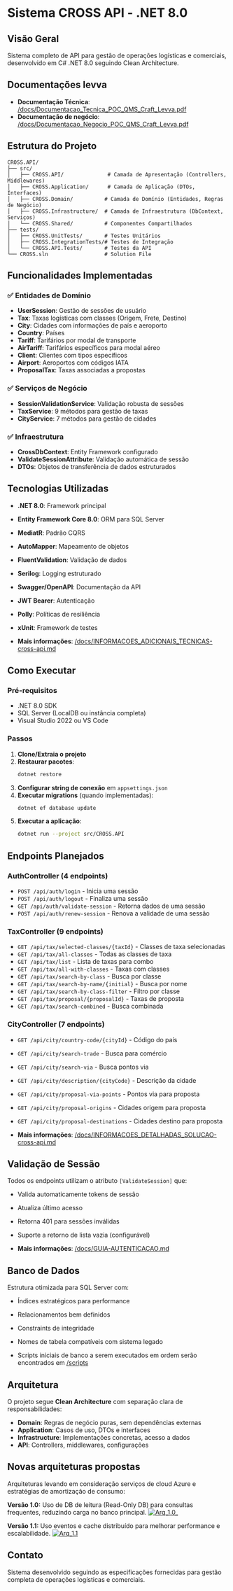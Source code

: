 # Sistema CROSS API - .NET 8.0

## Visão Geral
Sistema completo de API para gestão de operações logísticas e comerciais, desenvolvido em C# .NET 8.0 seguindo Clean Architecture.

## Documentações levva
- **Documentação Técnica**: [/docs/Documentacao_Tecnica_POC_QMS_Craft_Levva.pdf](/docs/Documentacao_Tecnica_POC_QMS_Craft_Levva.pdf)
- **Documentação de negócio**: [/docs/Documentacao_Negocio_POC_QMS_Craft_Levva.pdf](/docs/Documentacao_Negocio_POC_QMS_Craft_Levva.pdf)

## Estrutura do Projeto

```
CROSS.API/
├── src/
│   ├── CROSS.API/              # Camada de Apresentação (Controllers, Middlewares)
│   ├── CROSS.Application/      # Camada de Aplicação (DTOs, Interfaces)
│   ├── CROSS.Domain/          # Camada de Domínio (Entidades, Regras de Negócio)
│   ├── CROSS.Infrastructure/  # Camada de Infraestrutura (DbContext, Serviços)
│   └── CROSS.Shared/          # Componentes Compartilhados
├── tests/
│   ├── CROSS.UnitTests/       # Testes Unitários
│   ├── CROSS.IntegrationTests/# Testes de Integração
│   └── CROSS.API.Tests/       # Testes da API
└── CROSS.sln                  # Solution File
```

## Funcionalidades Implementadas

### ✅ Entidades de Domínio
- **UserSession**: Gestão de sessões de usuário
- **Tax**: Taxas logísticas com classes (Origem, Frete, Destino)
- **City**: Cidades com informações de país e aeroporto
- **Country**: Países
- **Tariff**: Tarifários por modal de transporte
- **AirTariff**: Tarifários específicos para modal aéreo
- **Client**: Clientes com tipos específicos
- **Airport**: Aeroportos com códigos IATA
- **ProposalTax**: Taxas associadas a propostas

### ✅ Serviços de Negócio
- **SessionValidationService**: Validação robusta de sessões
- **TaxService**: 9 métodos para gestão de taxas
- **CityService**: 7 métodos para gestão de cidades

### ✅ Infraestrutura
- **CrossDbContext**: Entity Framework configurado
- **ValidateSessionAttribute**: Validação automática de sessão
- **DTOs**: Objetos de transferência de dados estruturados

## Tecnologias Utilizadas

- **.NET 8.0**: Framework principal
- **Entity Framework Core 8.0**: ORM para SQL Server
- **MediatR**: Padrão CQRS
- **AutoMapper**: Mapeamento de objetos
- **FluentValidation**: Validação de dados
- **Serilog**: Logging estruturado
- **Swagger/OpenAPI**: Documentação da API
- **JWT Bearer**: Autenticação
- **Polly**: Políticas de resiliência
- **xUnit**: Framework de testes

- **Mais informações**: [/docs/INFORMACOES_ADICIONAIS_TECNICAS-cross-api.md](/docs/INFORMACOES_ADICIONAIS_TECNICAS-cross-api.md)

## Como Executar

### Pré-requisitos
- .NET 8.0 SDK
- SQL Server (LocalDB ou instância completa)
- Visual Studio 2022 ou VS Code

### Passos
1. **Clone/Extraia o projeto**
2. **Restaurar pacotes**:
   ```bash
   dotnet restore
   ```
3. **Configurar string de conexão** em `appsettings.json`
4. **Executar migrations** (quando implementadas):
   ```bash
   dotnet ef database update
   ```
5. **Executar a aplicação**:
   ```bash
   dotnet run --project src/CROSS.API
   ```

## Endpoints Planejados

### AuthController (4 endpoints)
- `POST /api/auth/login` - Inicia uma sessão
- `POST /api/auth/logout` - Finaliza uma sessão
- `GET /api/auth/validate-session` - Retorna dados de uma sessão
- `POST /api/auth/renew-session` - Renova a validade de uma sessão


### TaxController (9 endpoints)
- `GET /api/tax/selected-classes/{taxId}` - Classes de taxa selecionadas
- `GET /api/tax/all-classes` - Todas as classes de taxa
- `GET /api/tax/list` - Lista de taxas para combo
- `GET /api/tax/all-with-classes` - Taxas com classes
- `GET /api/tax/search-by-class` - Busca por classe
- `GET /api/tax/search-by-name/{initial}` - Busca por nome
- `GET /api/tax/search-by-class-filter` - Filtro por classe
- `GET /api/tax/proposal/{proposalId}` - Taxas de proposta
- `GET /api/tax/search-combined` - Busca combinada

### CityController (7 endpoints)
- `GET /api/city/country-code/{cityId}` - Código do país
- `GET /api/city/search-trade` - Busca para comércio
- `GET /api/city/search-via` - Busca pontos via
- `GET /api/city/description/{cityCode}` - Descrição da cidade
- `GET /api/city/proposal-via-points` - Pontos via para proposta
- `GET /api/city/proposal-origins` - Cidades origem para proposta
- `GET /api/city/proposal-destinations` - Cidades destino para proposta

- **Mais informações**: [/docs/INFORMACOES_DETALHADAS_SOLUCAO-cross-api.md](/docs/INFORMACOES_DETALHADAS_SOLUCAO-cross-api.md)


## Validação de Sessão

Todos os endpoints utilizam o atributo `[ValidateSession]` que:
- Valida automaticamente tokens de sessão
- Atualiza último acesso
- Retorna 401 para sessões inválidas
- Suporte a retorno de lista vazia (configurável)

- **Mais informações**: [/docs/GUIA-AUTENTICACAO.md](/docs/GUIA-AUTENTICACAO.md)

## Banco de Dados

Estrutura otimizada para SQL Server com:
- Índices estratégicos para performance
- Relacionamentos bem definidos
- Constraints de integridade
- Nomes de tabela compatíveis com sistema legado

- Scripts iniciais de banco a serem executados em ordem serão encontrados em [/scripts](/scripts)

## Arquitetura

O projeto segue **Clean Architecture** com separação clara de responsabilidades:

- **Domain**: Regras de negócio puras, sem dependências externas
- **Application**: Casos de uso, DTOs e interfaces
- **Infrastructure**: Implementações concretas, acesso a dados
- **API**: Controllers, middlewares, configurações

## Novas arquiteturas propostas

Arquiteturas levando em consideração serviços de cloud Azure e estratégias de amortização de consumo:

**Versão 1.0:** Uso de DB de leitura (Read-Only DB) para consultas frequentes, reduzindo carga no banco principal.
[![Arq_1.0_](docs/Proposta_QMS_CROSS_CRAFT-QMS_1.0.drawio.png)](/docs/Proposta_QMS_CROSS_CRAFT-QMS_1.0.drawio.png)

**Versão 1.1:** Uso eventos e cache distribuído para melhorar performance e escalabilidade.
[![Arq_1.1](docs/Proposta_QMS_CROSS_CRAFT-QMS_1.1.drawio.png)](/docs/Proposta_QMS_CROSS_CRAFT-QMS_1.1.drawio.png)


## Contato

Sistema desenvolvido seguindo as especificações fornecidas para gestão completa de operações logísticas e comerciais.

